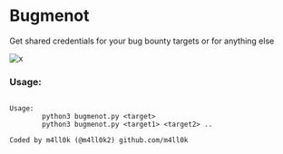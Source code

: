 # Bugmenot
Get shared credentials for your bug bounty targets or for anything else

![x](https://i.imgur.com/w1CN0RH.png)


### Usage:

```shell 

Usage:
        python3 bugmenot.py <target>
        python3 bugmenot.py <target1> <target2> ..

Coded by m4ll0k (@m4ll0k2) github.com/m4ll0k

````
